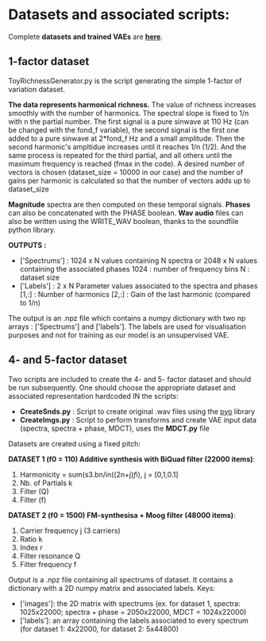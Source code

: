# Datasets and associated scripts:

Complete **datasets and trained VAEs** are **[here]**.

## 1-factor dataset
ToyRichnessGenerator.py is the script generating the simple 1-factor of variation dataset.	

**The data represents harmonical richness.**
The value of richness increases smoothly with the number of harmonics. The spectral slope is fixed to 1/n with n the partial number.
The first signal is a pure sinwave at 110 Hz (can be changed with the fond_f variable), the second signal is the first one added to a pure sinwave at 2*fond_f Hz and a small amplitude. Then the second harmonic's ampltidue increases until it reaches 1/n (1/2). And the same process is repeated for the third partial, and all others until the maximum frequency is reached (fmax in the code). A desired number of vectors is chosen (dataset_size = 10000 in our case) and the number of gains per harmonic is calculated so that the number of vectors adds up to dataset_size

**Magnitude** spectra are then computed on these temporal signals.
**Phases** can also be concatenated with the PHASE boolean.
**Wav audio** files can also be written using the WRITE_WAV boolean, thanks to the soundfile python library.

**OUTPUTS :**
* ['Spectrums'] : 1024 x N values containing N spectra
or 2048 x N values containing the associated phases
1024 : number of frequency bins
N : dataset size
* ['Labels'] :    2 x N Parameter values associated to the spectra and phases   
[1,:] : Number of harmonics
[2,:] : Gain of the last harmonic (compared to 1/n)

The output is an .npz file which contains a numpy dictionary with two np arrays : ['Spectrums'] and ['labels']. 
The labels are used for visualisation purposes and not for training as our model is an unsupervised VAE.

## 4- and 5-factor dataset
Two scripts are included to create the 4- and 5- factor dataset and should be run subsequently. One should choose the appropriate dataset and associated representation hardcoded IN the scripts:

* **CreateSnds.py**    : Script to create original .wav files using the [pyo](http://ajaxsoundstudio.com/software/pyo/) library
* **CreateImgs.py**    : Script to perform transforms and create VAE input data (spectra, spectra + phase, MDCT), uses the **MDCT.py** file

Datasets are created using a fixed pitch:

**DATASET 1 (f0 = 110) Additive synthesis with BiQuad filter (22000 items)**:
1. Harmonicity = sum(s3.bn/in((2n+j)*f*i), j = [0,1,0.1]
2. Nb. of Partials k
3. Filter (Q)
4. Filter (f)

**DATASET 2 (f0 = 1500) FM-synthesisa + Moog filter (48000 items)**:
1. Carrier frequency j (3 carriers)
2. Ratio k 
3. Index r
4. Filter resonance Q
5. Filter frequency f

Output is a .npz file containing all spectrums of dataset. It contains a dictionary
with a 2D numpy matrix and associated labels.
Keys:
* ['images']: the 2D matrix with spectrums (ex. for dataset 1, spectra: 1025x22000; spectra + phase = 2050x22000, MDCT = 1024x22000)
* ['labels']: an array containing the labels associated to every spectrum (for dataset 1: 4x22000, for dataset 2: 5x44800)


[here]: https://drive.google.com/drive/folders/1Yg91uB7FRAVPM_WLwVRjBLCPesdP3K2n

